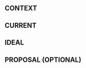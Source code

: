 <!--
Use this template when submitting issues.
The HTML comments won't show when the issue is submitted. They're only for guidance.

All sections but the *PROPOSAL* are mandatory.
-->

## CONTEXT
<!--
What is this issue for?

If it's a software enhancement, try to explain the new functionalities or the
suggested behaviour changes and why they should happen.

If it's a problem, explain exactly how the problem can be reproduced and on what
circunstances it arrives.

The overall guideline is: try to be as verbose as you can. Minor details could
make a great difference.
-->

## CURRENT
<!--
Compared to what is suggested, how is the project now?

This is a good place for prints, logs and problem specification.
-->

## IDEAL
<!--
On the given context, what would be the ideal behaviour / scenario?

This section should explain the needed constraints for this issue to be marked
as solved.
-->

## PROPOSAL (OPTIONAL)
<!--
If there is a proposed solution for the problem, it should be on this section.
-->

